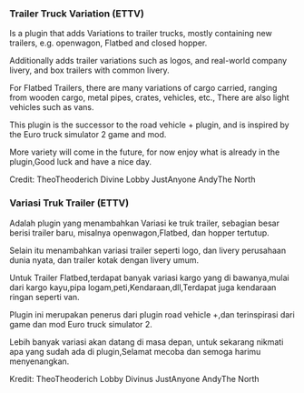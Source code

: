 ### Trailer Truck Variation (ETTV)
 Is a plugin that adds Variations to trailer trucks, mostly containing new trailers, e.g. openwagon, Flatbed and closed hopper.
 
 Additionally adds trailer variations such as logos, and real-world company livery, and box trailers with common livery.
 
 For Flatbed Trailers, there are many variations of cargo carried, ranging from wooden cargo, metal pipes, crates, vehicles, etc., There are also light vehicles such as vans.
 
 This plugin is the successor to the road vehicle + plugin, and is inspired by the Euro truck simulator 2 game and mod.
 
 More variety will come in the future, for now enjoy what is already in the plugin,Good luck and have a nice day.
 
 
 Credit:
 TheoTheoderich
 Divine Lobby
 JustAnyone
 AndyThe North

### Variasi Truk Trailer (ETTV)
Adalah plugin yang menambahkan Variasi ke truk trailer, sebagian besar berisi trailer baru, misalnya openwagon,Flatbed, dan hopper tertutup.

Selain itu menambahkan variasi trailer seperti logo, dan livery perusahaan dunia nyata, dan trailer kotak dengan livery umum.

Untuk Trailer Flatbed,terdapat banyak variasi kargo yang di bawanya,mulai dari kargo kayu,pipa logam,peti,Kendaraan,dll,Terdapat juga kendaraan ringan seperti van.

Plugin ini merupakan penerus dari plugin road vehicle +,dan terinspirasi dari game dan mod Euro truck simulator 2.

Lebih banyak variasi akan datang di masa depan, untuk sekarang nikmati apa yang sudah ada di plugin,Selamat mecoba dan semoga harimu menyenangkan.


Kredit:
TheoTheoderich
Lobby Divinus
JustAnyone
AndyThe North